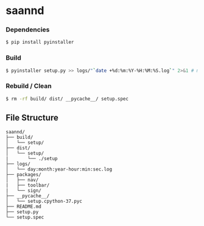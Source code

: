 # saannd 

### Dependencies
```bash
$ pip install pyinstaller
```
### Build
```bash
$ pyinstaller setup.py >> logs/"`date +%d:%m:%Y-%H:%M:%S.log`" 2>&1 # make sure logs/ directory is present
```
### Rebuild / Clean
```bash
$ rm -rf build/ dist/ __pycache__/ setup.spec
```  
  
## File Structure
```
saannd/
├── build/
│   └── setup/
├── dist/
│   └── setup/
|       └── ./setup
├── logs/
│   └── day:month:year-hour:min:sec.log
├── packages/
│   ├── nav/
|   ├── toolbar/
|   └── sign/
├── __pycache__/
│   └── setup.cpython-37.pyc
├── README.md
├── setup.py
└── setup.spec
```
